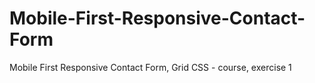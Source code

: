 # Mobile-First-Responsive-Contact-Form
Mobile First Responsive Contact Form, Grid CSS - course, exercise 1
